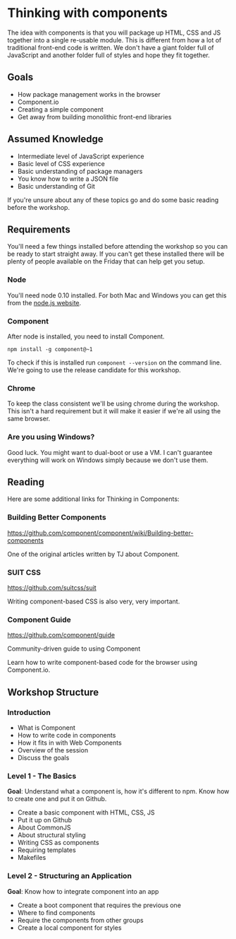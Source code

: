 # Thinking with components

The idea with components is that you will package up HTML, CSS and JS together into a single re-usable module. This is different from how a lot of traditional front-end code is written. We don't have a giant folder full of JavaScript and another folder full of styles and hope they fit together.

## Goals

* How package management works in the browser
* Component.io
* Creating a simple component
* Get away from building monolithic front-end libraries

## Assumed Knowledge

* Intermediate level of JavaScript experience
* Basic level of CSS experience
* Basic understanding of package managers
* You know how to write a JSON file
* Basic understanding of Git

If you're unsure about any of these topics go and do some basic reading before the workshop.

## Requirements

You'll need a few things installed before attending the workshop so you can be ready to start straight away. If you can't get these installed there will be plenty of people available on the Friday that can help get you setup. 

### Node

You'll need node 0.10 installed. For both Mac and Windows you can get this from the [node.js website](http://nodejs.org).

### Component

After node is installed, you need to install Component.

```
npm install -g component@~1
```

To check if this is installed run `component --version` on the command line. We're going to use the release candidate for this workshop.

### Chrome

To keep the class consistent we'll be using chrome during the workshop. This isn't a hard requirement but it will make it easier if we're all using the same browser.

### Are you using Windows?

Good luck. You might want to dual-boot or use a VM. I can't guarantee everything will work on Windows simply because we don't use them.

## Reading

Here are some additional links for Thinking in Components:

### Building Better Components
https://github.com/component/component/wiki/Building-better-components

One of the original articles written by TJ about Component.

### SUIT CSS
https://github.com/suitcss/suit

Writing component-based CSS is also very, very important.

### Component Guide
https://github.com/component/guide

Community-driven guide to using Component  

Learn how to write component-based code for the browser using Component.io.

## Workshop Structure

### Introduction

* What is Component
* How to write code in components
* How it fits in with Web Components
* Overview of the session
* Discuss the goals

### Level 1 - The Basics

**Goal**: Understand what a component is, how it's different to npm. Know how to create one and put it on Github.

* Create a basic component with HTML, CSS, JS
* Put it up on Github
* About CommonJS
* About structural styling
* Writing CSS as components
* Requiring templates
* Makefiles

### Level 2 - Structuring an Application

**Goal**: Know how to integrate component into an app

* Create a boot component that requires the previous one
* Where to find components
* Require the components from other groups
* Create a local component for styles